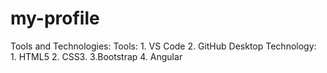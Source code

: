 # my-profile

Tools and Technologies:
Tools:
    1. VS Code
    2. GitHub Desktop
Technology:       
    1. HTML5 
    2. CSS3. 
    3.Bootstrap
    4. Angular